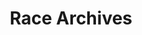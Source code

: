 ---
title: "Race Archives"
description: "Browse past race results and data"
image: '/img/eckhoff.jpg'
---
